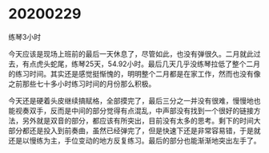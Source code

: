 # 20200229

练琴3小时

今天应该是现场上班前的最后一天休息了，尽管如此，也没有弹很久。二月就此过去，有点虎头蛇尾，练琴25天，54.92小时。最后几天几乎没练琴拉低了整个二月的练习时间。其实还是感觉挺惭愧的，明明整个二月都是在家工作，然而也没有像之前那些七十多小时练习时间的月份那么积极。

今天还是硬着头皮继续搞赋格，全部摸完了，最后三分之一并没有很难，慢慢地也能视奏双手，反而是中间的部分觉得有点混乱，中声部没有找到一个很好的链接方法，另外就是双音的部分，都应该有所突出，目前没有太多的思考。剩下的时间大部分都还是投入到前奏曲，虽然已经弹完了，但是快速下还是非常容易错，于是就还是以慢练为主，手位变动的地方反复练习。最后的部分也能渐渐地突出左手了。
